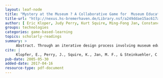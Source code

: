 ```yaml
---
layout: leaf-node
title: "Mystery at the Museum ? A Collaborative Game for  Museum Education "
title-url: "http://nexus.hs-bremerhaven.de/Library.nsf/a249ddae15ac617ac12573460029d00b/7c149b90321f33dec12575690037d644/$FILE/p316-klopfer.pdf"
author: [ Eric Kloper, Judy Perry, Kurt Squire, Ming-Fong Jan, Constance Steinkuehler ]
groups: technologies
categories: game-based-learning
topics: scholarly-readings
summary: >
     Abstract. Through an iterative design process involving museum educators, learning scientists and technologists, and drawing upon our previous experiences in handheld game design and a growing body of knowledge on learning through gaming, we designed an interactive mystery game called Mystery at the Museum (the High Tech Whodunnit), which was designed for synchronous play of groups of parents and children over a two to three hour period. The primary design goals were to engage visitors more deeply in the museum, engage visitors more broadly across museum exhibits, and encourage collaboration between visitors. The feedback from the participants suggested that the combination of depth and breadth was engaging and effective in encouraging them to think about the museum?s exhibits. The roles that were an integral part of the game turned out to be extremely effective in engaging pairs of participants with one another. Feedback from parents was quite positive in terms of how they felt it engaged them and their children. These results suggest that further explorations of technology-based museum experiences of this type are wholly appropriate. 
cite: |
     Klopfer, E., Perry, J., Squire, K., Jan, M. F., & Steinkuehler, C. (2005, May). Mystery at the museum: a collaborative game for museum education. In Proceedings of th 2005 conference on Computer support for collaborative learning: learning 2005: the next 10 years! (pp. 316-320). International Society of the Learning Sciences.
pub-date: 2005-05-30
added-date: 2017-04-16
resource-type: pdf-document
---
```

